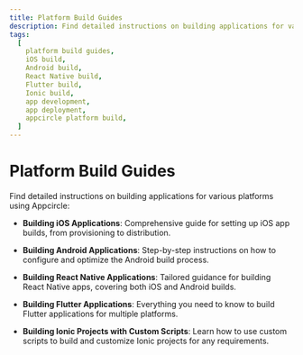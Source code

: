 ```yaml
---
title: Platform Build Guides
description: Find detailed instructions on building applications for various platforms using Appcircle. Learn how to build iOS, Android, React Native, Flutter, and Ionic applications with ease.
tags:
  [
    platform build guides,
    iOS build,
    Android build,
    React Native build,
    Flutter build,
    Ionic build,
    app development,
    app deployment,
    appcircle platform build,
  ]
---
```


# Platform Build Guides

Find detailed instructions on building applications for various platforms using Appcircle:

- **Building iOS Applications**: Comprehensive guide for setting up iOS app builds, from provisioning to distribution.

- **Building Android Applications**: Step-by-step instructions on how to configure and optimize the Android build process.

- **Building React Native Applications**: Tailored guidance for building React Native apps, covering both iOS and Android builds.

- **Building Flutter Applications**: Everything you need to know to build Flutter applications for multiple platforms.

- **Building Ionic Projects with Custom Scripts**: Learn how to use custom scripts to build and customize Ionic projects for any requirements.
